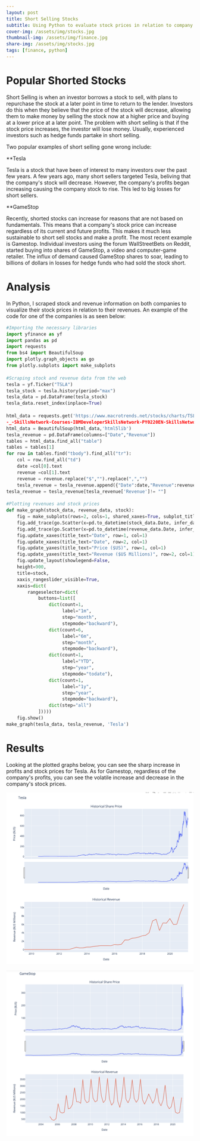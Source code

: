 ```yaml
---
layout: post
title: Short Selling Stocks
subtitle: Using Python to evaluate stock prices in relation to company revenues for two stocks that led to major losses for short sellers.
cover-img: /assets/img/stocks.jpg
thumbnail-img: /assets/img/finance.jpg
share-img: /assets/img/stocks.jpg
tags: [finance, python]
---
```


# Popular Shorted Stocks

Short Selling is when an investor borrows a stock to sell, with plans to repurchase the stock at a later point in time to return to the lender. 
Investors do this when they believe that the price of the stock will decrease, allowing them to make money by selling the stock now at a higher 
price and buying at a lower price at a later point. The problem with short selling is that if the stock price increases, the investor will lose money. 
Usually, experienced investors such as hedge funds partake in short selling.

Two popular examples of short selling gone wrong include:

**Tesla

Tesla is a stock that have been of interest to many investors over the past few years. A few years ago, many short sellers targeted Tesla, beliving that 
the company's stock will decrease. However, the company's profits began increasing causing the company stock to rise. This led to  big losses for short sellers.

**GameStop

Recently, shorted stocks can increase for reasons that are not based on fundamentals. This means that a company's stock price can increase regardless of its current and future profits. This makes it much less sustainable to short sell stocks and make a profit. The most recent example is Gamestop. 
Individual investors using the forum WallStreetBets on Reddit, started buying into shares of GameStop, a video and computer-game retailer. 
The influx of demand caused GameStop shares to soar, leading to billions of dollars in losses for hedge funds who had sold the stock short. 

# Analysis

In Python, I scraped stock and revenue information on both companies to visualize their stock prices in relation to their revenues. An example of the code for one 
of the companies is as seen below:

```python
#Importing the necessary libraries
import yfinance as yf
import pandas as pd
import requests
from bs4 import BeautifulSoup
import plotly.graph_objects as go
from plotly.subplots import make_subplots

#Scraping stock and revenue data from the web
tesla = yf.Ticker("TSLA")
tesla_stock = tesla.history(period="max")
tesla_data = pd.DataFrame(tesla_stock)
tesla_data.reset_index(inplace=True)

html_data = requests.get('https://www.macrotrends.net/stocks/charts/TSLA/tesla/revenue?cm_mmc=Email_Newsletter-_-Developer_Ed%2BTech-_-WW_WW
-_-SkillsNetwork-Courses-IBMDeveloperSkillsNetwork-PY0220EN-SkillsNetwork-23455606&cm_mmca1=000026UJ&cm_mmca2=10006555&cm_mmca3=M12345678&cvosrc=email.Newsletter.M12345678&cvo_campaign=000026UJ&cm_mmc=Email_Newsletter-_-Developer_Ed%2BTech-_-WW_WW-_-SkillsNetwork-Courses-IBMDeveloperSkillsNetwork-PY0220EN-SkillsNetwork-23455606&cm_mmca1=000026UJ&cm_mmca2=10006555&cm_mmca3=M12345678&cvosrc=email.Newsletter.M12345678&cvo_campaign=000026UJ&cm_mmc=Email_Newsletter-_-Developer_Ed%2BTech-_-WW_WW-_-SkillsNetwork-Courses-IBMDeveloperSkillsNetwork-PY0220EN-SkillsNetwork-23455606&cm_mmca1=000026UJ&cm_mmca2=10006555&cm_mmca3=M12345678&cvosrc=email.Newsletter.M12345678&cvo_campaign=000026UJ&cm_mmc=Email_Newsletter-_-Developer_Ed%2BTech-_-WW_WW-_-SkillsNetwork-Courses-IBMDeveloperSkillsNetwork-PY0220EN-SkillsNetwork-23455606&cm_mmca1=000026UJ&cm_mmca2=10006555&cm_mmca3=M12345678&cvosrc=email.Newsletter.M12345678&cvo_campaign=000026UJ').text
html_data = BeautifulSoup(html_data,'html5lib')
tesla_revenue = pd.DataFrame(columns=["Date","Revenue"])
tables = html_data.find_all("table")
tables = tables[1]
for row in tables.find("tbody").find_all("tr"):
    col = row.find_all("td")
    date =col[0].text
    revenue =col[1].text
    revenue = revenue.replace("$","").replace(",","")
    tesla_revenue = tesla_revenue.append({"Date":date,"Revenue":revenue}, ignore_index=True)
tesla_revenue = tesla_revenue[tesla_revenue['Revenue']!= ""]

#Plotting revenues and stock prices
def make_graph(stock_data, revenue_data, stock):
    fig = make_subplots(rows=2, cols=1, shared_xaxes=True, subplot_titles=("Historical Share Price", "Historical Revenue"), vertical_spacing = .3)
    fig.add_trace(go.Scatter(x=pd.to_datetime(stock_data.Date, infer_datetime_format=True), y=stock_data.Close.astype("float"), name="Share Price"), row=1, col=1)
    fig.add_trace(go.Scatter(x=pd.to_datetime(revenue_data.Date, infer_datetime_format=True), y=revenue_data.Revenue.astype("float"), name="Revenue"), row=2, col=1)
    fig.update_xaxes(title_text="Date", row=1, col=1)
    fig.update_xaxes(title_text="Date", row=2, col=1)
    fig.update_yaxes(title_text="Price ($US)", row=1, col=1)
    fig.update_yaxes(title_text="Revenue ($US Millions)", row=2, col=1)
    fig.update_layout(showlegend=False,
    height=900,
    title=stock,
    xaxis_rangeslider_visible=True,
    xaxis=dict(
        rangeselector=dict(
            buttons=list([
                dict(count=1,
                     label="1m",
                     step="month",
                     stepmode="backward"),
                dict(count=6,
                     label="6m",
                     step="month",
                     stepmode="backward"),
                dict(count=1,
                     label="YTD",
                     step="year",
                     stepmode="todate"),
                dict(count=1,
                     label="1y",
                     step="year",
                     stepmode="backward"),
                dict(step="all")
            ]))))
    fig.show()
make_graph(tesla_data, tesla_revenue, 'Tesla')
```
# Results
Looking at the plotted graphs below, you can see the sharp increase in profits and stock prices for Tesla. As for Gamestop, regardless of the company's profits, you
can see the volatile increase and decrease in the company's stock prices.

![Tesla](/assets/img/Tesla.png)

![GameStop](/assets/img/Gamestop.png)
